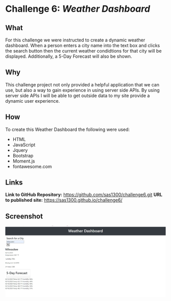 # Challenge 6:  *Weather Dashboard*

## What
 For this challenge we were instructed to create a dynamic weather dashboard.  When a person enters a city name into the text box and clicks the search button then the current weather condidtions for that city will be displayed.  Additionally, a 5-Day Forecast will also be shown.  
    
## Why
This challenge project not only provided a helpful application that we can use, but also a way to gain experience in using server side APIs.  By using server side APIs I will be able to get outside data to my site provide a dynamic user experience.  

## How
To create this Weather Dashboard the following were used:

* HTML
* JavaScript
* Jquery
* Bootstrap
* Moment.js
* fontawesome.com


## Links

**Link to GitHub Repository:**  https://github.com/sas1300/challenge6.git
**URL to published site:**   https://sas1300.github.io/challenge6/

## Screenshot
![Screenshot](./assets/images/screenshot.jpg)